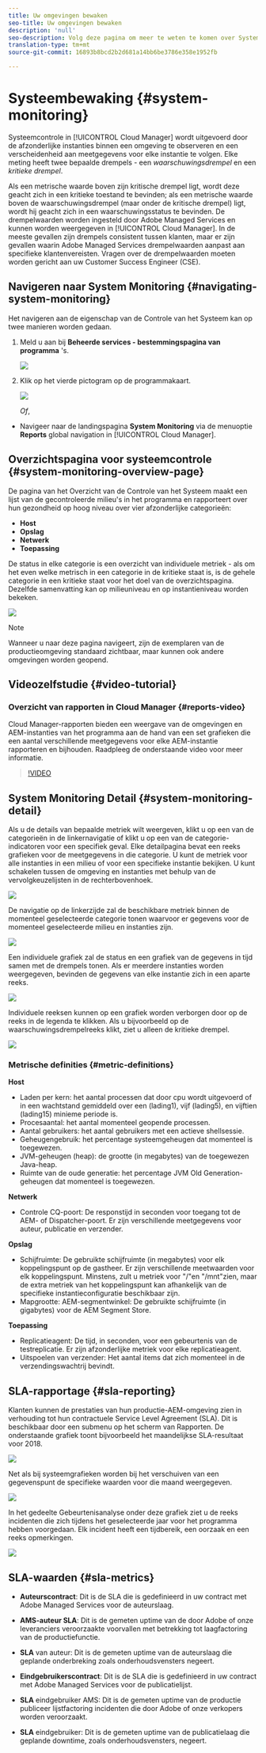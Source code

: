 ```yaml
---
title: Uw omgevingen bewaken
seo-title: Uw omgevingen bewaken
description: 'null'
seo-description: Volg deze pagina om meer te weten te komen over System Monitoring in Cloud Manager. Dit gebeurt door de afzonderlijke instanties binnen een omgeving te observeren en een aantal verschillende meetgegevens voor elke instantie te volgen.
translation-type: tm+mt
source-git-commit: 16893b8bcd2b2d681a14bb6be3786e358e1952fb

---
```



# Systeembewaking {#system-monitoring}

Systeemcontrole in [!UICONTROL Cloud Manager] wordt uitgevoerd door de afzonderlijke instanties binnen een omgeving te observeren en een verscheidenheid aan meetgegevens voor elke instantie te volgen. Elke meting heeft twee bepaalde drempels - een *waarschuwingsdrempel* en een *kritieke drempel*.

Als een metrische waarde boven zijn kritische drempel ligt, wordt deze geacht zich in een kritieke toestand te bevinden; als een metrische waarde boven de waarschuwingsdrempel (maar onder de kritische drempel) ligt, wordt hij geacht zich in een waarschuwingsstatus te bevinden. De drempelwaarden worden ingesteld door Adobe Managed Services en kunnen worden weergegeven in [!UICONTROL Cloud Manager]. In de meeste gevallen zijn drempels consistent tussen klanten, maar er zijn gevallen waarin Adobe Managed Services drempelwaarden aanpast aan specifieke klantenvereisten. Vragen over de drempelwaarden moeten worden gericht aan uw Customer Success Engineer (CSE).

## Navigeren naar System Monitoring {#navigating-system-monitoring}

Het navigeren aan de eigenschap van de Controle van het Systeem kan op twee manieren worden gedaan.

1. Meld u aan bij **Beheerde services - bestemmingspagina van programma** &#39;s.

   ![](assets/ProgramLanding.png)

1. Klik op het vierde pictogram op de programmakaart.

   ![](assets/first-timea1.png)

   *Of*,

* Navigeer naar de landingspagina **System Monitoring** via de menuoptie **Reports** global navigation in [!UICONTROL Cloud Manager].


## Overzichtspagina voor systeemcontrole {#system-monitoring-overview-page}

De pagina van het Overzicht van de Controle van het Systeem maakt een lijst van de gecontroleerde milieu&#39;s in het programma en rapporteert over hun gezondheid op hoog niveau over vier afzonderlijke categorieën:

* **Host**
* **Opslag**
* **Netwerk**
* **Toepassing**

De status in elke categorie is een overzicht van individuele metriek - als om het even welke metrisch in een categorie in de kritieke staat is, is de gehele categorie in een kritieke staat voor het doel van de overzichtspagina. Dezelfde samenvatting kan op milieuniveau en op instantieniveau worden bekeken.

![](assets/System-Monitoring-Reports.png)

>[!NOTE]
>
>Wanneer u naar deze pagina navigeert, zijn de exemplaren van de productieomgeving standaard zichtbaar, maar kunnen ook andere omgevingen worden geopend.

## Videozelfstudie {#video-tutorial}

### Overzicht van rapporten in Cloud Manager {#reports-video}

Cloud Manager-rapporten bieden een weergave van de omgevingen en AEM-instanties van het programma aan de hand van een set grafieken die een aantal verschillende meetgegevens voor elke AEM-instantie rapporteren en bijhouden.
Raadpleeg de onderstaande video voor meer informatie.

>[!VIDEO](https://video.tv.adobe.com/v/26315/)

## System Monitoring Detail {#system-monitoring-detail}

Als u de details van bepaalde metriek wilt weergeven, klikt u op een van de categorieën in de linkernavigatie of klikt u op een van de categorie-indicatoren voor een specifiek geval. Elke detailpagina bevat een reeks grafieken voor de meetgegevens in die categorie. U kunt de metriek voor alle instanties in een milieu of voor een specifieke instantie bekijken. U kunt schakelen tussen de omgeving en instanties met behulp van de vervolgkeuzelijsten in de rechterbovenhoek.

![](assets/System_Monitoring1.png)

De navigatie op de linkerzijde zal de beschikbare metriek binnen de momenteel geselecteerde categorie tonen waarvoor er gegevens voor de momenteel geselecteerde milieu en instanties zijn.

![](assets/System_Monitoring2.png)

Een individuele grafiek zal de status en een grafiek van de gegevens in tijd samen met de drempels tonen. Als er meerdere instanties worden weergegeven, bevinden de gegevens van elke instantie zich in een aparte reeks.

![](assets/Monitoring_Graphs1.png)

Individuele reeksen kunnen op een grafiek worden verborgen door op de reeks in de legenda te klikken.
Als u bijvoorbeeld op de waarschuwingsdrempelreeks klikt, ziet u alleen de kritieke drempel.

![](assets/Monitoring_Graphs2.png)

### Metrische definities {#metric-definitions}

**Host**

* Laden per kern: het aantal processen dat door cpu wordt uitgevoerd of in een wachtstand gemiddeld over een (lading1), vijf (lading5), en vijftien (lading15) minieme periode is.
* Procesaantal: het aantal momenteel geopende processen.
* Aantal gebruikers: het aantal gebruikers met een actieve shellsessie.
* Geheugengebruik: het percentage systeemgeheugen dat momenteel is toegewezen.
* JVM-geheugen (heap): de grootte (in megabytes) van de toegewezen Java-heap.
* Ruimte van de oude generatie: het percentage JVM Old Generation-geheugen dat momenteel is toegewezen.

**Netwerk**

* Controle CQ-poort: De responstijd in seconden voor toegang tot de AEM- of Dispatcher-poort. Er zijn verschillende meetgegevens voor auteur, publicatie en verzender.

**Opslag**

* Schijfruimte: De gebruikte schijfruimte (in megabytes) voor elk koppelingspunt op de gastheer. Er zijn verschillende meetwaarden voor elk koppelingspunt. Minstens, zult u metriek voor &quot;/&quot;en &quot;/mnt&quot;zien, maar de extra metriek van het koppelingspunt kan afhankelijk van de specifieke instantieconfiguratie beschikbaar zijn.
* Mapgrootte: AEM-segmentwinkel: De gebruikte schijfruimte (in gigabytes) voor de AEM Segment Store.

**Toepassing**

* Replicatieagent: De tijd, in seconden, voor een gebeurtenis van de testreplicatie. Er zijn afzonderlijke metriek voor elke replicatieagent.
* Uitspoelen van verzender: Het aantal items dat zich momenteel in de verzendingswachtrij bevindt.

## SLA-rapportage {#sla-reporting}

Klanten kunnen de prestaties van hun productie-AEM-omgeving zien in verhouding tot hun contractuele Service Level Agreement (SLA). Dit is beschikbaar door een submenu op het scherm van Rapporten.
De onderstaande grafiek toont bijvoorbeeld het maandelijkse SLA-resultaat voor 2018.

![](assets/SLA-Reports-one.png)

Net als bij systeemgrafieken worden bij het verschuiven van een gegevenspunt de specifieke waarden voor die maand weergegeven.

![](assets/SLA-Reports-two.png)

In het gedeelte Gebeurtenisanalyse onder deze grafiek ziet u de reeks incidenten die zich tijdens het geselecteerde jaar voor het programma hebben voorgedaan. Elk incident heeft een tijdbereik, een oorzaak en een reeks opmerkingen.

![](assets/sla-reporting3.png)

## SLA-waarden {#sla-metrics}

* **Auteurscontract**: Dit is de SLA die is gedefinieerd in uw contract met Adobe Managed Services voor de auteurslaag.

* **AMS-auteur SLA**: Dit is de gemeten uptime van de door Adobe of onze leveranciers veroorzaakte voorvallen met betrekking tot laagfactoring van de productiefunctie.

* **SLA** van auteur: Dit is de gemeten uptime van de auteurslaag die geplande onderbreking zoals onderhoudsvensters negeert.

* **Eindgebruikerscontract**: Dit is de SLA die is gedefinieerd in uw contract met Adobe Managed Services voor de publicatielijst.

* **SLA** eindgebruiker AMS: Dit is de gemeten uptime van de productie publiceer lijstfactoring incidenten die door Adobe of onze verkopers worden veroorzaakt.

* **SLA** eindgebruiker: Dit is de gemeten uptime van de publicatielaag die geplande downtime, zoals onderhoudsvensters, negeert.